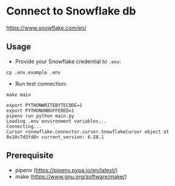 # Connect to Snowflake db
https://www.snowflake.com/en/

## Usage

* Provide your Snowflake credential to `.env`:
```
cp .env.example .env
```

* Run test connection:
```
make main
```
    export PYTHONWRITEBYTECODE=1
    export PYTHONUNBUFFERED=1
    pipenv run python main.py
    Loading .env environment variables...
    Connecting...
    Cursor <snowflake.connector.cursor.SnowflakeCursor object at 0x10c7d3fd0> current_version: 6.28.1

## Prerequisite
* pipenv (https://pipenv.pypa.io/en/latest/)
* make (https://www.gnu.org/software/make/)